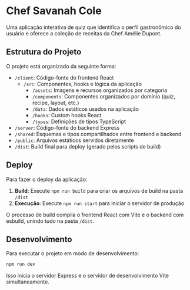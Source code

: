 # Chef Savanah Cole 

Uma aplicação interativa de quiz que identifica o perfil gastronômico do usuário e oferece a coleção de receitas da Chef Amélie Dupont.

## Estrutura do Projeto

O projeto está organizado da seguinte forma:

- `/client`: Código-fonte do frontend React
  - `/src`: Componentes, hooks e lógica da aplicação
    - `/assets`: Imagens e recursos organizados por categoria
    - `/components`: Componentes organizados por domínio (quiz, recipe, layout, etc.)
    - `/data`: Dados estáticos usados na aplicação
    - `/hooks`: Custom hooks React
    - `/types`: Definições de tipos TypeScript
- `/server`: Código-fonte do backend Express
- `/shared`: Esquemas e tipos compartilhados entre frontend e backend
- `/public`: Arquivos estáticos servidos diretamente
- `/dist`: Build final para deploy (gerado pelos scripts de build)

## Deploy

Para fazer o deploy da aplicação:

1. **Build**: Execute `npm run build` para criar os arquivos de build na pasta `/dist`
2. **Execução**: Execute `npm run start` para iniciar o servidor de produção

O processo de build compila o frontend React com Vite e o backend com esbuild, unindo tudo na pasta `/dist`.

## Desenvolvimento

Para executar o projeto em modo de desenvolvimento:

```bash
npm run dev
```

Isso inicia o servidor Express e o servidor de desenvolvimento Vite simultaneamente.
